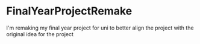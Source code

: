 # FinalYearProjectRemake
I'm remaking my final year project for uni to better align the project with the original idea for the project
